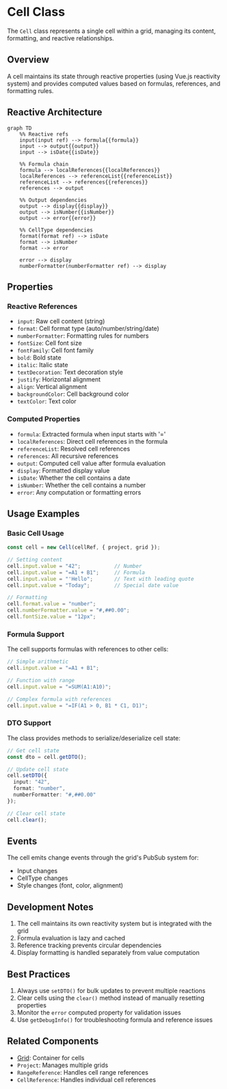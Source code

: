 # Cell Class

The `Cell` class represents a single cell within a grid, managing its content, formatting, and reactive relationships.

## Overview

A cell maintains its state through reactive properties (using Vue.js reactivity system) and provides computed values based on formulas, references, and formatting rules.

## Reactive Architecture

```mermaid
graph TD
    %% Reactive refs
    input(input ref) --> formula{{formula}}
    input --> output{{output}}
    input --> isDate{{isDate}}
    
    %% Formula chain
    formula --> localReferences{{localReferences}}
    localReferences --> referenceList{{referenceList}}
    referenceList --> references{{references}}
    references --> output
    
    %% Output dependencies
    output --> display{{display}}
    output --> isNumber{{isNumber}}
    output --> error{{error}}
    
    %% CellType dependencies
    format(format ref) --> isDate
    format --> isNumber
    format --> error
    
    error --> display
    numberFormatter(numberFormatter ref) --> display
```

## Properties

### Reactive References
- `input`: Raw cell content (string)
- `format`: Cell format type (auto/number/string/date)
- `numberFormatter`: Formatting rules for numbers
- `fontSize`: Cell font size
- `fontFamily`: Cell font family
- `bold`: Bold state
- `italic`: Italic state
- `textDecoration`: Text decoration style
- `justify`: Horizontal alignment
- `align`: Vertical alignment
- `backgroundColor`: Cell background color
- `textColor`: Text color

### Computed Properties
- `formula`: Extracted formula when input starts with '='
- `localReferences`: Direct cell references in the formula
- `referenceList`: Resolved cell references
- `references`: All recursive references
- `output`: Computed cell value after formula evaluation
- `display`: Formatted display value
- `isDate`: Whether the cell contains a date
- `isNumber`: Whether the cell contains a number
- `error`: Any computation or formatting errors

## Usage Examples

### Basic Cell Usage
```typescript
const cell = new Cell(cellRef, { project, grid });

// Setting content
cell.input.value = "42";           // Number
cell.input.value = "=A1 + B1";     // Formula
cell.input.value = "'Hello";       // Text with leading quote
cell.input.value = "Today";        // Special date value

// Formatting
cell.format.value = "number";
cell.numberFormatter.value = "#,##0.00";
cell.fontSize.value = "12px";
```

### Formula Support
The cell supports formulas with references to other cells:
```typescript
// Simple arithmetic
cell.input.value = "=A1 + B1";

// Function with range
cell.input.value = "=SUM(A1:A10)";

// Complex formula with references
cell.input.value = "=IF(A1 > 0, B1 * C1, D1)";
```

### DTO Support
The class provides methods to serialize/deserialize cell state:
```typescript
// Get cell state
const dto = cell.getDTO();

// Update cell state
cell.setDTO({
  input: "42",
  format: "number",
  numberFormatter: "#,##0.00"
});

// Clear cell state
cell.clear();
```

## Events

The cell emits change events through the grid's PubSub system for:
- Input changes
- CellType changes
- Style changes (font, color, alignment)

## Development Notes

1. The cell maintains its own reactivity system but is integrated with the grid
2. Formula evaluation is lazy and cached
3. Reference tracking prevents circular dependencies
4. Display formatting is handled separately from value computation

## Best Practices

1. Always use `setDTO()` for bulk updates to prevent multiple reactions
2. Clear cells using the `clear()` method instead of manually resetting properties
3. Monitor the `error` computed property for validation issues
4. Use `getDebugInfo()` for troubleshooting formula and reference issues

## Related Components

- [Grid](./grid/Grid.md): Container for cells
- `Project`: Manages multiple grids
- `RangeReference`: Handles cell range references
- `CellReference`: Handles individual cell references